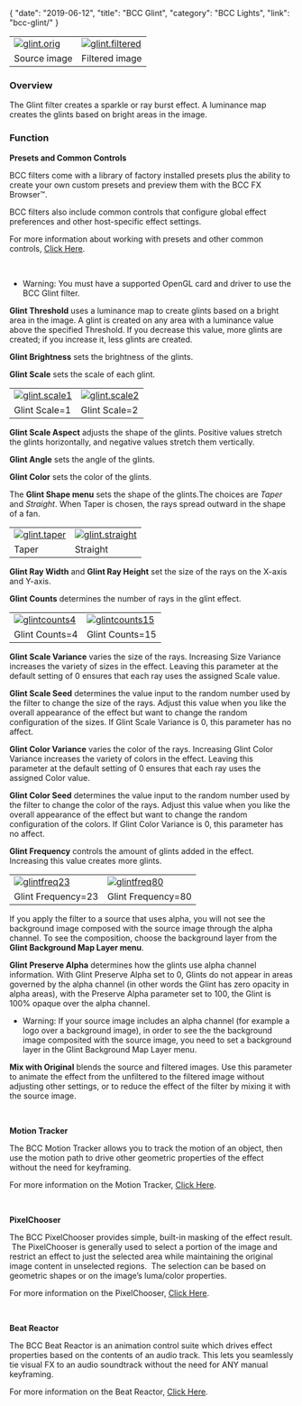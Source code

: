 {
"date": "2019-06-12",
"title": "BCC Glint",
"category": "BCC Lights",
"link": "bcc-glint/"
}

 

|  |  |
| --- | --- |
| [![glint.orig](https://borisfx-com-res.cloudinary.com/image/upload//documentation/continuum/uploads/2013/06/glint.orig_.jpg)](https://borisfx-com-res.cloudinary.com/image/upload//documentation/continuum/uploads/2013/06/glint.orig_.jpg) | [![glint.filtered](https://borisfx-com-res.cloudinary.com/image/upload//documentation/continuum/uploads/2013/06/glint.filtered.jpg)](https://borisfx-com-res.cloudinary.com/image/upload//documentation/continuum/uploads/2013/06/glint.filtered.jpg) |
| Source image | Filtered image |


### Overview


The Glint filter creates a sparkle or ray burst effect. A luminance map creates the glints based on bright areas in the image.


### Function


**Presets and Common Controls**


BCC filters come with a library of factory installed presets plus the ability to create your own custom presets and preview them with the BCC FX Browser™.


BCC filters also include common controls that configure global effect preferences and other host-specific effect settings.


For more information about working with presets and other common controls, [Click Here](/documentation/continuum/bcc-common-controls/).

 


* Warning: You must have a supported OpenGL card and driver to use the BCC Glint filter.


**Glint Threshold** uses a luminance map to create glints based on a bright area in the image. A glint is created on any area with a luminance value above the specified Threshold. If you decrease this value, more glints are created; if you increase it, less glints are created.


**Glint Brightness** sets the brightness of the glints.


**Glint Scale** sets the scale of each glint.




|  |  |
| --- | --- |
| [![glint.scale1](https://borisfx-com-res.cloudinary.com/image/upload//documentation/continuum/uploads/2013/06/glint.scale1_.jpg)](https://borisfx-com-res.cloudinary.com/image/upload//documentation/continuum/uploads/2013/06/glint.scale1_.jpg) | [![glint.scale2](https://borisfx-com-res.cloudinary.com/image/upload//documentation/continuum/uploads/2013/06/glint.scale2_.jpg)](https://borisfx-com-res.cloudinary.com/image/upload//documentation/continuum/uploads/2013/06/glint.scale2_.jpg) |
| Glint Scale=1 | Glint Scale=2 |


**Glint Scale Aspect** adjusts the shape of the glints. Positive values stretch the glints horizontally, and negative values stretch them vertically.


**Glint Angle** sets the angle of the glints.


**Glint Color** sets the color of the glints.


The **Glint Shape menu** sets the shape of the glints.The choices are *Taper* and *Straight*. When Taper is chosen, the rays spread outward in the shape of a fan.




|  |  |
| --- | --- |
| [![glint.taper](https://borisfx-com-res.cloudinary.com/image/upload//documentation/continuum/uploads/2013/06/glint.taper_.jpg)](https://borisfx-com-res.cloudinary.com/image/upload//documentation/continuum/uploads/2013/06/glint.taper_.jpg) | [![glint.straight](https://borisfx-com-res.cloudinary.com/image/upload//documentation/continuum/uploads/2013/06/glint.straight.jpg)](https://borisfx-com-res.cloudinary.com/image/upload//documentation/continuum/uploads/2013/06/glint.straight.jpg) |
| Taper | Straight |


**Glint Ray Width** and **Glint Ray Height** set the size of the rays on the X-axis and Y-axis.


**Glint Counts** determines the number of rays in the glint effect.




|  |  |
| --- | --- |
| [![glintcounts4](https://borisfx-com-res.cloudinary.com/image/upload//documentation/continuum/uploads/2013/06/glintcounts4.jpg)](https://borisfx-com-res.cloudinary.com/image/upload//documentation/continuum/uploads/2013/06/glintcounts4.jpg) | [![glintcounts15](https://borisfx-com-res.cloudinary.com/image/upload//documentation/continuum/uploads/2013/06/glintcounts15.jpg)](https://borisfx-com-res.cloudinary.com/image/upload//documentation/continuum/uploads/2013/06/glintcounts15.jpg) |
| Glint Counts=4 | Glint Counts=15 |


**Glint Scale Variance** varies the size of the rays. Increasing Size Variance increases the variety of sizes in the effect. Leaving this parameter at the default setting of 0 ensures that each ray uses the assigned Scale value.


**Glint Scale Seed** determines the value input to the random number used by the filter to change the size of the rays. Adjust this value when you like the overall appearance of the effect but want to change the random configuration of the sizes. If Glint Scale Variance is 0, this parameter has no affect.


**Glint Color Variance** varies the color of the rays. Increasing Glint Color Variance increases the variety of colors in the effect. Leaving this parameter at the default setting of 0 ensures that each ray uses the assigned Color value.


**Glint Color Seed** determines the value input to the random number used by the filter to change the color of the rays. Adjust this value when you like the overall appearance of the effect but want to change the random configuration of the colors. If Glint Color Variance is 0, this parameter has no affect.


**Glint Frequency** controls the amount of glints added in the effect. Increasing this value creates more glints.




|  |  |
| --- | --- |
| [![glintfreq23](https://borisfx-com-res.cloudinary.com/image/upload//documentation/continuum/uploads/2013/06/glintfreq23.jpg)](https://borisfx-com-res.cloudinary.com/image/upload//documentation/continuum/uploads/2013/06/glintfreq23.jpg) | [![glintfreq80](https://borisfx-com-res.cloudinary.com/image/upload//documentation/continuum/uploads/2013/06/glintfreq80.jpg)](https://borisfx-com-res.cloudinary.com/image/upload//documentation/continuum/uploads/2013/06/glintfreq80.jpg) |
| Glint Frequency=23 | Glint Frequency=80 |


If you apply the filter to a source that uses alpha, you will not see the background image composed with the source image through the alpha channel. To see the composition, choose the background layer from the **Glint Background Map Layer menu**.


**Glint Preserve Alpha** determines how the glints use alpha channel information. With Glint Preserve Alpha set to 0, Glints do not appear in areas governed by the alpha channel (in other words the Glint has zero opacity in alpha areas), with the Preserve Alpha parameter set to 100, the Glint is 100% opaque over the alpha channel.


* Warning: If your source image includes an alpha channel (for example a logo over a background image), in order to see the the background image composited with the source image, you need to set a background layer in the Glint Background Map Layer menu.


**Mix with Original** blends the source and filtered images. Use this parameter to animate the effect from the unfiltered to the filtered image without adjusting other settings, or to reduce the effect of the filter by mixing it with the source image.


 


**Motion Tracker**


The BCC Motion Tracker allows you to track the motion of an object, then use the motion path to drive other geometric properties of the effect without the need for keyframing.


For more information on the Motion Tracker, [Click Here](/documentation/continuum/bcc-motion-tracker/).

 


**PixelChooser**


The BCC PixelChooser provides simple, built-in masking of the effect result.  The PixelChooser is generally used to select a portion of the image and restrict an effect to just the selected area while maintaining the original image content in unselected regions.  The selection can be based on geometric shapes or on the image’s luma/color properties.


For more information on the PixelChooser, [Click Here](/documentation/continuum/bcc-pixel-chooser/).

 


**Beat Reactor**


The BCC Beat Reactor is an animation control suite which drives effect properties based on the contents of an audio track. This lets you seamlessly tie visual FX to an audio soundtrack without the need for ANY manual keyframing.


For more information on the Beat Reactor, [Click Here](/documentation/continuum/bcc-beat-reactor-integrated/).

 